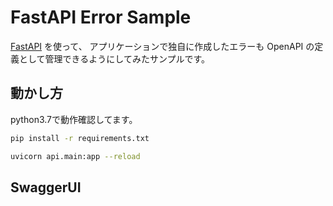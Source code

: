 # FastAPI Error Sample

[FastAPI](https://fastapi.tiangolo.com/) を使って、
アプリケーションで独自に作成したエラーも
OpenAPI の定義として管理できるようにしてみたサンプルです。

## 動かし方

python3.7で動作確認してます。


```sh
pip install -r requirements.txt

uvicorn api.main:app --reload
```

## SwaggerUI
